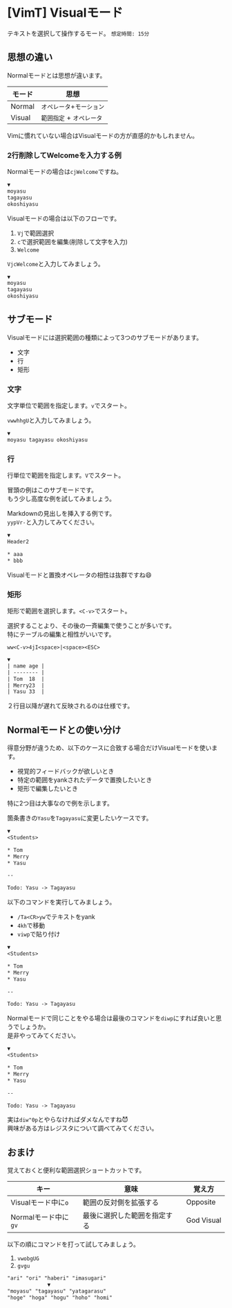 # [VimT] Visualモード

テキストを選択して操作するモード。 `想定時間: 15分`


思想の違い
----------

Normalモードとは思想が違います。

| モード |           思想            |
| ------ | ------------------------- |
| Normal | `オペレータ`+`モーション` |
| Visual | `範囲指定` + `オペレータ` |

Vimに慣れていない場合はVisualモードの方が直感的かもしれません。  

### 2行削除してWelcomeを入力する例

Normalモードの場合は`cjWelcome`ですね。

```txt
▼
moyasu
tagayasu
okoshiyasu
```

Visualモードの場合は以下のフローです。

1. `Vj`で範囲選択
2. `c`で選択範囲を編集(削除して文字を入力)
3. `Welcome`

`VjcWelcome`と入力してみましょう。

```txt
▼
moyasu
tagayasu
okoshiyasu
```


サブモード
----------

Visualモードには選択範囲の種類によって3つのサブモードがあります。

* 文字
* 行
* 矩形


### 文字

文字単位で範囲を指定します。`v`でスタート。

`vwwhhgU`と入力してみましょう。

```txt
▼
moyasu tagayasu okoshiyasu
```


### 行

行単位で範囲を指定します。`V`でスタート。

冒頭の例はこのサブモードです。  
もう少し高度な例を試してみましょう。

Markdownの見出しを挿入する例です。  
`yypVr-`と入力してみてください。

```txt
▼
Header2

* aaa
* bbb
```

Visualモードと置換オペレータの相性は抜群ですね😄


### 矩形

矩形で範囲を選択します。`<C-v>`でスタート。

選択することより、その後の一斉編集で使うことが多いです。  
特にテーブルの編集と相性がいいです。

`ww<C-v>4jI<space>|<space><ESC>`

```txt
▼
| name age |
| -------- |
| Tom  18  |
| Merry23  |
| Yasu 33  |
```

２行目以降が遅れて反映されるのは仕様です。


Normalモードとの使い分け
------------------------

得意分野が違うため、以下のケースに合致する場合だけVisualモードを使います。

* 視覚的フィードバックが欲しいとき
* 特定の範囲をyankされたデータで置換したいとき
* 矩形で編集したいとき

特に2つ目は大事なので例を示します。

箇条書きの`Yasu`を`Tagayasu`に変更したいケースです。  

```txt
▼
<Students>

* Tom
* Merry
* Yasu

--

Todo: Yasu -> Tagayasu
```

以下のコマンドを実行してみましょう。

* `/Ta<CR>yw`でテキストをyank
* `4kh`で移動
* `viwp`で貼り付け

```txt
▼
<Students>

* Tom
* Merry
* Yasu

--

Todo: Yasu -> Tagayasu
```

Normalモードで同じことをやる場合は最後のコマンドを`diwp`にすれば良いと思うでしょうか。  
是非やってみてください。

```txt
▼
<Students>

* Tom
* Merry
* Yasu

--

Todo: Yasu -> Tagayasu
```

実は`diw"0p`とやらなければダメなんですね😈  
興味がある方はレジスタについて調べてみてください。


おまけ
------

覚えておくと便利な範囲選択ショートカットです。

|         キー         |             意味             |   覚え方   |
| -------------------- | ---------------------------- | ---------- |
| Visualモード中に`o`  | 範囲の反対側を拡張する       | Opposite   |
| Normalモード中に`gv` | 最後に選択した範囲を指定する | God Visual |

以下の順にコマンドを打って試してみましょう。

1. `vwobgUG`
2. `gvgu`

```txt
"ari" "ori" "haberi" "imasugari"
             ▼
"moyasu" "tagayasu" "yatagarasu"
"hoge" "hoga" "hogu" "hoho" "homi"
```
